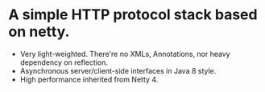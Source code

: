 # A simple HTTP protocol stack based on netty.

* Very light-weighted. There're no XMLs, Annotations, nor heavy dependency on reflection.
* Asynchronous server/client-side interfaces in Java 8 style.
* High performance inherited from Netty 4.

